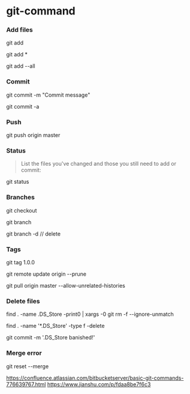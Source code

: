 # git-command

### Add files

git add <filename>
  
git add *

git add --all
  
  
### Commit

git commit -m "Commit message"

git commit -a


### Push

git push origin master


### Status

>List the files you've changed and those you still need to add or commit:

git status


### Branches

git checkout <branchname>

git branch

git branch -d <branchname>  // delete


### Tags

git tag 1.0.0 <commitID>
  

git remote update origin --prune

git pull origin master --allow-unrelated-histories


### Delete files

find . -name .DS_Store -print0 | xargs -0 git rm -f --ignore-unmatch

find . -name '*.DS_Store' -type f -delete

git commit -m '.DS_Store banished!'

### Merge error
git reset --merge  


https://confluence.atlassian.com/bitbucketserver/basic-git-commands-776639767.html
https://www.jianshu.com/p/fdaa8be7f6c3


